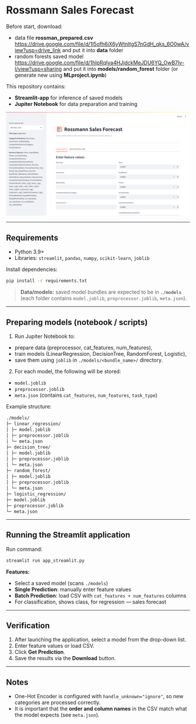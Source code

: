 # Rossmann Sales Forecast

Before start, download:
- data file **rossman_prepared.csv** https://drive.google.com/file/d/1l5ofh6iX6yWtnltgS7nGdH_qks_6O0wA/view?usp=drive_link and put it into **data** folder
- random forests saved model https://drive.google.com/file/d/1hIpRqIya4HJjdckMeJDU6YQ_OwB7Iv-l/view?usp=sharing and put it into **models/random_forest** folder (or generate new using **MLproject.ipynb**)

This repository contains:
- **Streamlit-app** for inference of saved models
- **Jupiter Notebook** for data preparation and training

![Streamlit Screenshot](./streamlit_screenshot.png)

---

## Requirements

- Python 3.9+
- Libraries: `streamlit`, `pandas`, `numpy`, `scikit-learn`, `joblib`

Install dependencies:
```bash
pip install -r requirements.txt
```

> **Data/models:** saved model bundles are expected to be in **`./models`** (each folder contains `model.joblib`, `preprocessor.joblib`, `meta.json`).

---

## Preparing models (notebook / scripts)

1. Run Jupiter Notebook to:
- prepare data (preprocessor, cat_features, num_features),
- train models (LinearRegression, DecisionTree, RandomForest, Logistic),
- save them using `joblib` in `./models/<bundle_name>/` directory.
2. For each model, the following will be stored:
- `model.joblib`
- `preprocessor.joblib`
- `meta.json` (contains `cat_features`, `num_features`, `task_type`)

Example structure:
```
./models/
├─ linear_regression/
│ ├─ model.joblib
│ ├─ preprocessor.joblib
│ └─ meta.json
├─ decision_tree/
│ ├─ model.joblib
│ ├─ preprocessor.joblib
│ └─ meta.json
├─ random_forest/
│ ├─ model.joblib
│ ├─ preprocessor.joblib
│ └─ meta.json
├─ logistic_regression/
├─ model.joblib
├─ preprocessor.joblib
└─ meta.json
```

---

## Running the Streamlit application

Run command:
```bash
streamlit run app_streamlit.py
```

**Features:**
- Select a saved model (scans `./models`)
- **Single Prediction**: manually enter feature values
- **Batch Prediction**: load CSV with `cat_features + num_features` columns
- For classification, shows class, for regression — sales forecast

---

## Verification

1. After launching the application, select a model from the drop-down list.
2. Enter feature values ​​or load CSV.
3. Click **Get Prediction**.
4. Save the results via the **Download** button.

---

## Notes

- One-Hot Encoder is configured with `handle_unknown="ignore"`, so new categories are processed correctly.
- It is important that the **order and column names** in the CSV match what the model expects (see `meta.json`).